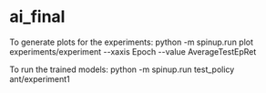 # ai_final


To generate plots for the experiments:
python -m spinup.run plot experiments/experiment --xaxis Epoch --value AverageTestEpRet

To run the trained models:
python -m spinup.run test_policy ant/experiment1